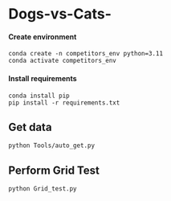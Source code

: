 # Dogs-vs-Cats-

#### Create environment
`conda create -n competitors_env python=3.11` </br>
`conda activate competitors_env`</br>

#### Install requirements
`conda install pip`</br>
`pip install -r requirements.txt`</br>

## Get data
`python Tools/auto_get.py`

## Perform Grid Test
`python Grid_test.py`

